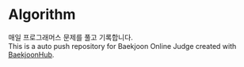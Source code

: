 # Algorithm
매일 프로그래머스 문제를 풀고 기록합니다.<br />
This is a auto push repository for Baekjoon Online Judge created with [BaekjoonHub](https://github.com/BaekjoonHub/BaekjoonHub).
